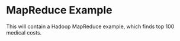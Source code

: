 # MapReduce Example
This will contain a Hadoop MapReduce example, which finds top 100 medical costs.
